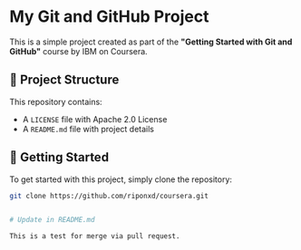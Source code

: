 # My Git and GitHub Project

This is a simple project created as part of the **"Getting Started with Git and GitHub"** course by IBM on Coursera.

## 📁 Project Structure

This repository contains:
- A `LICENSE` file with Apache 2.0 License
- A `README.md` file with project details

## 🚀 Getting Started

To get started with this project, simply clone the repository:

```bash
git clone https://github.com/riponxd/coursera.git


# Update in README.md

This is a test for merge via pull request.

